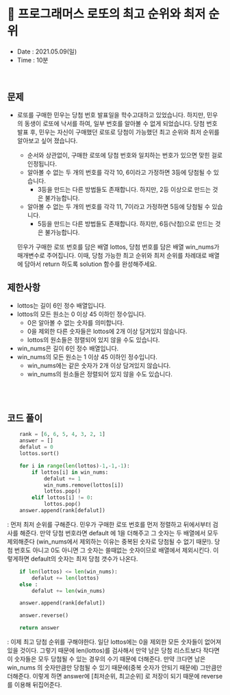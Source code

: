 # 🥭 프로그래머스 로또의 최고 순위와 최저 순위
- Date : 2021.05.09(일)
- Time : 10분
<br>

## 문제

- 로또를 구매한 민우는 당첨 번호 발표일을 학수고대하고 있었습니다. 하지만, 민우의 동생이 로또에 낙서를 하여, 일부 번호를 알아볼 수 없게 되었습니다. 당첨 번호 발표 후, 민우는 자신이 구매했던 로또로 당첨이 가능했던 최고 순위와 최저 순위를 알아보고 싶어 졌습니다.
    - 순서와 상관없이, 구매한 로또에 당첨 번호와 일치하는 번호가 있으면 맞힌 걸로 인정됩니다.
    - 알아볼 수 없는 두 개의 번호를 각각 10, 6이라고 가정하면 3등에 당첨될 수 있습니다.
        - 3등을 만드는 다른 방법들도 존재합니다. 하지만, 2등 이상으로 만드는 것은 불가능합니다.
    - 알아볼 수 없는 두 개의 번호를 각각 11, 7이라고 가정하면 5등에 당첨될 수 있습니다.
        - 5등을 만드는 다른 방법들도 존재합니다. 하지만, 6등(낙첨)으로 만드는 것은 불가능합니다.

    민우가 구매한 로또 번호를 담은 배열 lottos, 당첨 번호를 담은 배열 win_nums가 매개변수로 주어집니다. 이때, 당첨 가능한 최고 순위와 최저 순위를 차례대로 배열에 담아서 return 하도록 solution 함수를 완성해주세요.



## 제한사항
- lottos는 길이 6인 정수 배열입니다.
- lottos의 모든 원소는 0 이상 45 이하인 정수입니다.
    - 0은 알아볼 수 없는 숫자를 의미합니다.
    - 0을 제외한 다른 숫자들은 lottos에 2개 이상 담겨있지 않습니다.
    - lottos의 원소들은 정렬되어 있지 않을 수도 있습니다.
- win_nums은 길이 6인 정수 배열입니다.
- win_nums의 모든 원소는 1 이상 45 이하인 정수입니다.
    - win_nums에는 같은 숫자가 2개 이상 담겨있지 않습니다.
    - win_nums의 원소들은 정렬되어 있지 않을 수도 있습니다.

<br><br>

## 코드 풀이

```python
    rank = [6, 6, 5, 4, 3, 2, 1]
    answer = []
    defalut = 0
    lottos.sort()

    for i in range(len(lottos)-1,-1,-1):
        if lottos[i] in win_nums:
            defalut += 1
            win_nums.remove(lottos[i])
            lottos.pop()
        elif lottos[i] != 0:
            lottos.pop()
    answer.append(rank[defalut])
```
: 먼저 최저 순위를 구해준다. 민우가 구매한 로또 번호를 먼저 정렬하고 뒤에서부터 검사를 해준다. 만약 당첨 번호라면 default 에 1을 더해주고 그 숫자는 두 배열에서 모두 제외해준다 (win_nums에서 제외하는 이유는 중복된 숫자로 당첨될 수 없기 때문!). 당첨 번호도 아니고 0도 아니면 그 숫자는 쓸때없는 숫자이므로 배열에서 제외시킨다. 이렇게하면 default의 숫자는 최저 당첨 갯수가 나온다.

``` python
    if len(lottos) <= len(win_nums):
        defalut += len(lottos)
    else :
        defalut += len(win_nums)

    answer.append(rank[defalut])

    answer.reverse()

    return answer
```
: 이제 최고 당첨 순위를 구해야한다. 일단 lottos에는 0을 제외한 모든 숫자들이 없어져있을 것이다. 그렇기 때문에 len(lottos)를 검사해서 만약 남은 당첨 리스트보다 작다면 이 숫자들은 모두 당첨될 수 있는 경우의 수기 때문에 더해준다. 만약 크다면 남은 win_nums 의 숫자만큼만 당첨될 수 있기 때문에(중복 숫자가 안되기 때문에) 그만큼만 더해준다. 이렇게 하면 answer에 [최저순위, 최고순위] 로 저장이 되기 때문에 reverse를 이용해 뒤집어준다. 
